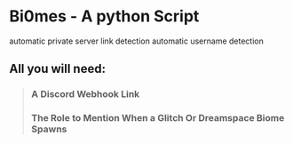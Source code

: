 # Bi0mes - A python Script

automatic private server link detection
automatic username detection

## All you will need:
> ### A Discord Webhook Link
> ### The Role to Mention When a Glitch Or Dreamspace Biome Spawns
